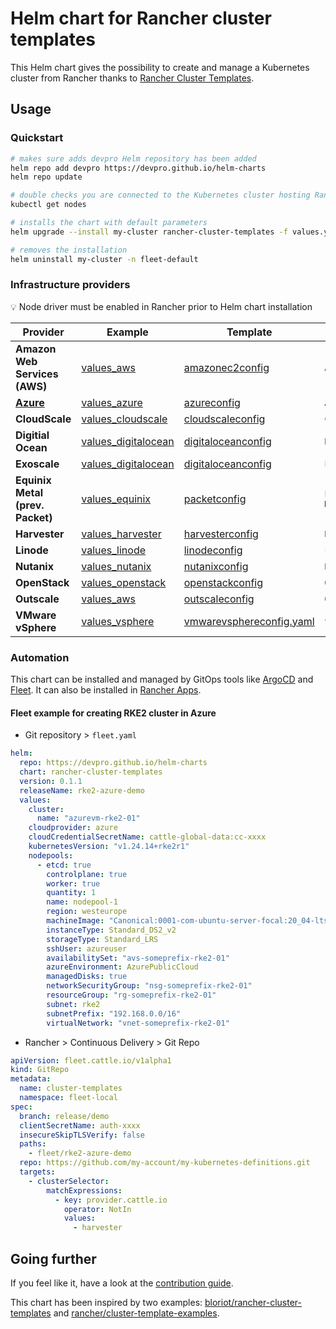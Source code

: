 # Helm chart for Rancher cluster templates

This Helm chart gives the possibility to create and manage a Kubernetes cluster from Rancher thanks to [Rancher Cluster Templates](https://ranchermanager.docs.rancher.com/how-to-guides/new-user-guides/manage-clusters/manage-cluster-templates).

## Usage

### Quickstart

```bash
# makes sure adds devpro Helm repository has been added
helm repo add devpro https://devpro.github.io/helm-charts
helm repo update

# double checks you are connected to the Kubernetes cluster hosting Rancher
kubectl get nodes

# installs the chart with default parameters
helm upgrade --install my-cluster rancher-cluster-templates -f values.yaml --namespace fleet-default

# removes the installation
helm uninstall my-cluster -n fleet-default
```

### Infrastructure providers

💡 Node driver must be enabled in Rancher prior to Helm chart installation

Provider                         | Example                                                  | Template                                                            | Node Driver
---------------------------------|----------------------------------------------------------|---------------------------------------------------------------------|----------------
**Amazon Web Services (AWS)**    | [values_aws](examples/values_aws.yaml)                   | [amazonec2config](templates/amazonec2config.yaml)                   | `Amazon EC2`
[**Azure**](docs/azure.md)       | [values_azure](examples/values_azure.yaml)               | [azureconfig](templates/azureconfig.yaml)                           | `Azure`
**CloudScale**                   | [values_cloudscale](examples/values_cloudscale.yaml)     | [cloudscaleconfig](templates/cloudscaleconfig.yaml)                 | `Cloudscale`
**Digitial Ocean**               | [values_digitalocean](examples/values_digitalocean.yaml) | [digitaloceanconfig](templates/digitaloceanconfig.yaml)             | `DigitalOcean`
**Exoscale**                     | [values_digitalocean](examples/values_digitalocean.yaml) | [digitaloceanconfig](templates/digitaloceanconfig.yaml)             | `Exoscale`
**Equinix Metal (prev. Packet)** | [values_equinix](examples/values_equinix.yaml)           | [packetconfig](templates/packetconfig.yaml)                         | `Equinix Metal`
**Harvester**                    | [values_harvester](examples/values_harvester.yaml)       | [harvesterconfig](templates/harvesterconfig.yaml)                   | `Harvester`
**Linode**                       | [values_linode](examples/values_linode.yaml)             | [linodeconfig](templates/linodeconfig.yaml)                         | `Linode`
**Nutanix**                      | [values_nutanix](examples/values_nutanix.yaml)           | [nutanixconfig](templates/nutanixconfig.yaml)                       | `Nutanix`
**OpenStack**                    | [values_openstack](examples/values_openstack.yaml)       | [openstackconfig](templates/openstackconfig.yaml)                   | `OpenStack`
**Outscale**                     | [values_aws](examples/values_outscale.yaml)              | [outscaleconfig](templates/outscaleconfig.yaml)                     | `Outscale`
**VMware vSphere**               | [values_vsphere](examples/values_vsphere.yaml)           | [vmwarevsphereconfig.yaml](templates/vmwarevsphereconfig.yaml.yaml) | `vSphere`

### Automation

This chart can be installed and managed by GitOps tools like [ArgoCD](https://github.com/devpro/helm-charts#from-argocd) and [Fleet](https://github.com/devpro/helm-charts#from-fleet).
It can also be installed in [Rancher Apps](https://github.com/devpro/helm-charts#from-rancher).

#### Fleet example for creating RKE2 cluster in Azure

- Git repository > `fleet.yaml`

```yaml
helm:
  repo: https://devpro.github.io/helm-charts
  chart: rancher-cluster-templates
  version: 0.1.1
  releaseName: rke2-azure-demo
  values:
    cluster:
      name: "azurevm-rke2-01"
    cloudprovider: azure
    cloudCredentialSecretName: cattle-global-data:cc-xxxx
    kubernetesVersion: "v1.24.14+rke2r1"
    nodepools:
      - etcd: true
        controlplane: true
        worker: true
        quantity: 1
        name: nodepool-1
        region: westeurope
        machineImage: "Canonical:0001-com-ubuntu-server-focal:20_04-lts-gen2:20.04.202307240"
        instanceType: Standard_DS2_v2
        storageType: Standard_LRS
        sshUser: azureuser
        availabilitySet: "avs-someprefix-rke2-01"
        azureEnvironment: AzurePublicCloud
        managedDisks: true
        networkSecurityGroup: "nsg-someprefix-rke2-01"
        resourceGroup: "rg-someprefix-rke2-01"
        subnet: rke2
        subnetPrefix: "192.168.0.0/16"
        virtualNetwork: "vnet-someprefix-rke2-01"
```

- Rancher > Continuous Delivery > Git Repo

```yaml
apiVersion: fleet.cattle.io/v1alpha1
kind: GitRepo
metadata:
  name: cluster-templates
  namespace: fleet-local
spec:
  branch: release/demo
  clientSecretName: auth-xxxx
  insecureSkipTLSVerify: false
  paths:
    - fleet/rke2-azure-demo
  repo: https://github.com/my-account/my-kubernetes-definitions.git
  targets:
    - clusterSelector:
        matchExpressions:
          - key: provider.cattle.io
            operator: NotIn
            values:
              - harvester
```

## Going further

If you feel like it, have a look at the [contribution guide](CONTRIBUTING.md).

This chart has been inspired by two examples: [bloriot/rancher-cluster-templates](https://github.com/bloriot/rancher-cluster-templates) and [rancher/cluster-template-examples](https://github.com/rancher/cluster-template-examples).
